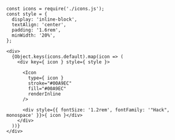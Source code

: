     const icons = require('./icons.js');
    const style = {
      display: 'inline-block',
      textAlign: 'center',
      padding: '1.6rem',
      minWidth: '20%',
    };

    <div>
      {Object.keys(icons.default).map(icon => (
        <div key={ icon } style={ style }>

          <Icon
            type={ icon }
            stroke="#00A9EC"
            fill="#00A9EC"
            renderInline
          />

          <div style={{ fontSize: '1.2rem', fontFamily: '"Hack", monospace' }}>{ icon }</div>
        </div>
      ))}
    </div>

